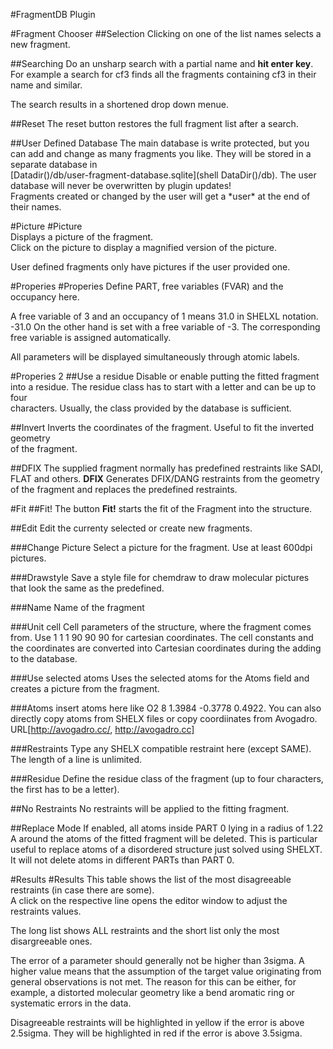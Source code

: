 #FragmentDB Plugin

#Fragment Chooser
##Selection
Clicking on one of the list names selects a new fragment.

##Searching
Do an unsharp search with a partial name and **hit enter key**. 
For example a search for cf3 finds all the fragments containing cf3 in their 
name and similar.  

The search results in a shortened drop down menue.
  
##Reset
The reset button restores the full fragment list after a search.
  
##User Defined Database
The main database is write protected, but you can add and change as many 
fragments you like. They will be stored in a separate database in  
[Datadir()/db/user-fragment-database.sqlite](shell DataDir()/db). 
The user database will never be overwritten by plugin updates!  
Fragments created or changed by the user will get a \*user\* at the end of their names.  
    

#Picture
#Picture    
Displays a picture of the fragment.   
Click on the picture to display a magnified version of the picture.  

User defined fragments only have pictures if the user provided one.

#Properies
#Properies 
Define PART, free variables (FVAR) and the occupancy here. 
  
A free variable of 3 and an occupancy of 1 means 31.0 in SHELXL notation. 
-31.0 On the other hand is set with a free variable of -3. The corresponding free
variable is assigned automatically.  
  
All parameters will be displayed simultaneously through atomic labels.

#Properies 2
##Use a residue 
Disable or enable putting the fitted fragment into a residue. 
The residue class has to start with a letter and can be up to four  
characters. Usually, the class provided by the database is sufficient.

##Invert
Inverts the coordinates of the fragment. Useful to fit the inverted geometry  
of the fragment.

##DFIX
The supplied fragment normally has predefined restraints like 
SADI, FLAT and others. 
**DFIX** Generates DFIX/DANG restraints from the geometry of the fragment and 
replaces the predefined restraints. 


#Fit
##Fit!
The button <b>Fit!</b> starts the fit of the Fragment into the structure. 

##Edit
Edit the currenty selected or create new fragments.
  
###Change Picture
Select a picture for the fragment. Use at least 600dpi pictures.
  
###Drawstyle
Save a style file for chemdraw to draw molecular pictures that look 
the same as the predefined.
 
###Name
Name of the fragment

###Unit cell 
Cell parameters of the structure, where the fragment comes from. 
Use 1 1 1 90 90 90 for cartesian coordinates. The cell constants and the 
coordinates are converted into Cartesian coordinates during the adding to 
the database.

###Use selected atoms
Uses the selected atoms for the Atoms field and creates a picture from the 
fragment.

###Atoms 
insert atoms here like O2  8  1.3984  -0.3778   0.4922. You can also 
directly copy atoms from SHELX files or copy coordiinates from Avogadro. 
URL[http://avogadro.cc/, http://avogadro.cc]

###Restraints
Type any SHELX compatible restraint here (except SAME). 
The length of a line is unlimited.

###Residue
Define the residue class of the fragment (up to four characters, the first has to be a letter). 

##No Restraints
No restraints will be applied to the fitting fragment.

##Replace Mode
If enabled, all atoms inside PART 0 lying in a radius of 1.22 A around the 
atoms of the fitted fragment will be deleted. This is particular useful to 
replace atoms of a disordered structure just solved using SHELXT.  
It will not delete atoms in different PARTs than PART 0. 


#Results
#Results
This table shows the list of the most disagreeable restraints (in case there are some).  
A click on the respective line opens the editor window to adjust the restraints values.  
  
The long list shows ALL restraints and the short list only the most disargreeable ones.  
  
The error of a parameter should generally not be higher than 3sigma. A higher 
value means that the assumption of the target value originating from 
general observations is not met. The reason for this can be either, for 
example, a distorted molecular geometry like a bend aromatic ring or 
systematic errors in the data.  
  
Disagreeable restraints will be highlighted in yellow if the error is above 
2.5sigma. They will be highlighted in red if the error is above 3.5sigma. 
